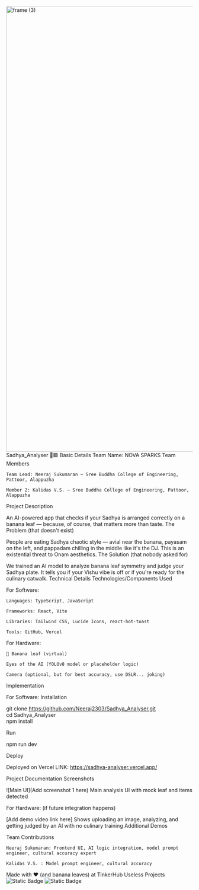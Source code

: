 <img width="3188" height="1202" alt="frame (3)" src="https://github.com/user-attachments/assets/517ad8e9-ad22-457d-9538-a9e62d137cd7" />
Sadhya_Analyser 🍛🟩
Basic Details
Team Name: NOVA SPARKS
Team Members

    Team Lead: Neeraj Sukumaran – Sree Buddha College of Engineering, Pattoor, Alappuzha

    Member 2: Kalidas V.S. – Sree Buddha College of Engineering, Pattoor, Alappuzha


Project Description

An AI-powered app that checks if your Sadhya is arranged correctly on a banana leaf — because, of course, that matters more than taste.
The Problem (that doesn't exist)

People are eating Sadhya chaotic style — avial near the banana, payasam on the left, and pappadam chilling in the middle like it's the DJ. This is an existential threat to Onam aesthetics.
The Solution (that nobody asked for)

We trained an AI model to analyze banana leaf symmetry and judge your Sadhya plate. It tells you if your Vishu vibe is off or if you're ready for the culinary catwalk.
Technical Details
Technologies/Components Used

For Software:

    Languages: TypeScript, JavaScript

    Frameworks: React, Vite

    Libraries: Tailwind CSS, Lucide Icons, react-hot-toast

    Tools: GitHub, Vercel

For Hardware:

    🥲 Banana leaf (virtual)

    Eyes of the AI (YOLOv8 model or placeholder logic)

    Camera (optional, but for best accuracy, use DSLR... joking)

Implementation

For Software:
Installation

git clone https://github.com/Neeraj2303/Sadhya_Analyser.git  
cd Sadhya_Analyser  
npm install

Run

npm run dev

Deploy

Deployed on Vercel
LINK: https://sadhya-analyser.vercel.app/

Project Documentation
Screenshots

![Main UI](Add screenshot 1 here)
Main analysis UI with mock leaf and items detected

For Hardware: (if future integration happens)

[Add demo video link here]
Shows uploading an image, analyzing, and getting judged by an AI with no culinary training
Additional Demos

Team Contributions

    Neeraj Sukumaran: Frontend UI, AI logic integration, model prompt engineer, cultural accuracy expert

    Kalidas V.S. : Model prompt engineer, cultural accuracy
    
Made with ❤️ (and banana leaves) at TinkerHub Useless Projects
![Static Badge](https://img.shields.io/badge/TinkerHub-24-black?link=https%3A%2F%2Fwww.tinkerhub.org%2F)
![Static Badge](https://img.shields.io/badge/UselessProjects--25-25-brightgreen?link=https%3A%2F%2Fwww.tinkerhub.org%2Fevents%2FQ2Q1TQKX6Q%2FUseless%2520Projects)

